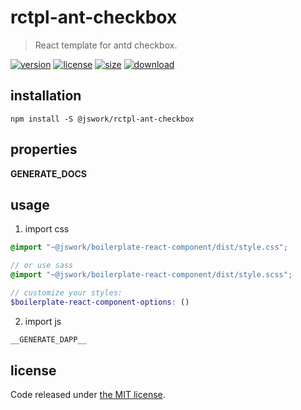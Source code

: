 # rctpl-ant-checkbox
> React template for antd checkbox.

[![version][version-image]][version-url]
[![license][license-image]][license-url]
[![size][size-image]][size-url]
[![download][download-image]][download-url]

## installation
```shell
npm install -S @jswork/rctpl-ant-checkbox
```

## properties
__GENERATE_DOCS__

## usage
1. import css
  ```scss
  @import "~@jswork/boilerplate-react-component/dist/style.css";

  // or use sass
  @import "~@jswork/boilerplate-react-component/dist/style.scss";

  // customize your styles:
  $boilerplate-react-component-options: ()
  ```
2. import js
  ```js
__GENERATE_DAPP__
  ```

## license
Code released under [the MIT license](https://github.com/afeiship/rctpl-ant-checkbox/blob/master/LICENSE.txt).

[version-image]: https://img.shields.io/npm/v/@jswork/rctpl-ant-checkbox
[version-url]: https://npmjs.org/package/@jswork/rctpl-ant-checkbox

[license-image]: https://img.shields.io/npm/l/@jswork/rctpl-ant-checkbox
[license-url]: https://github.com/afeiship/rctpl-ant-checkbox/blob/master/LICENSE.txt

[size-image]: https://img.shields.io/bundlephobia/minzip/@jswork/rctpl-ant-checkbox
[size-url]: https://github.com/afeiship/rctpl-ant-checkbox/blob/master/dist/rctpl-ant-checkbox.min.js

[download-image]: https://img.shields.io/npm/dm/@jswork/rctpl-ant-checkbox
[download-url]: https://www.npmjs.com/package/@jswork/rctpl-ant-checkbox
